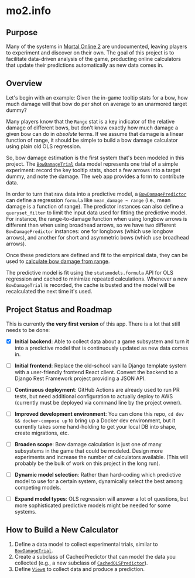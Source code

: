 # mo2.info

## Purpose
Many of the systems in [Mortal Online 2](https://www.mortalonline2.com/)
are undocumented, leaving players to experiment and discover on their own.
The goal of this project is to facilitate data-driven analysis of the game,
producting online calculators that update their predictions automatically as
new data comes in.

## Overview
Let's begin with an example: Given the in-game tooltip stats for a bow, 
how much damage will that bow do per shot on average to an unarmored 
target dummy? 

Many players know that the `Range` stat is a key indicator of the relative
damage of different bows, but don't know exactly how much damage a given bow
can do in *absolute* terms. If we assume that damage is a linear function of
range, it should be simple to build a bow damage calculator using plain old
OLS regression. 

So, bow damage estimation is the first system that's been modeled in this 
project. The [`BowDamageTrial`](mo2info/main/models.py) data model represents
one trial of a simple experiment: record the key tooltip stats, shoot a few
arrows into a target dummy, and note the damage. The web app provides a 
form to contribute data.

In order to turn that raw data into a predictive model, a 
[`BowDamagePredictor`](mo2info/main/models.py) can define a regression `formula`
like `mean_damage ~ range` (i.e., mean damage is a function of range). The 
predictor instances can also define a `queryset_filter` to limit the input data
used for fitting the predictive model. For instance, the range-to-damage function
when using longbow arrows is different than when using broadhead arrows, so we have 
two different `BowDamagePredictor` instances: one for longbows (which use longbow arrows),
and another for short and asymmetric bows (which use broadhead arrows).

Once these predictors are defined and fit to the empirical data, they can be used
to [calculate bow damage from range](https://app.mo2.info/bow-damage/).

The predictive model is fit using the `statsmodels.formula` API for OLS regression
and cached to minimize repeated calculations. Whenever a new `BowDamageTrial` is 
recorded, the cache is busted and the model will be recalculated the next time it's 
used.

## Project Status and Roadmap
This is currently **the very first version** of this app. There is a lot that
still needs to be done:
- [X] **Initial backend**: Able to collect data about a game subsystem and turn
it into a predictive model that is continuously updated as new data comes in.
- [ ] **Initial frontend**: Replace the old-school vanilla Django template system 
with a user-friendly frontend React client. Convert the backend to a 
Django Rest Framework project providing a JSON API.
- [ ] **Continuous deployment**: GitHub Actions are already used to run PR tests, 
but need additional configuration to actually deploy to AWS (currently must be
deployed via command line by the project owner).
- [ ] **Improved development environment**: You can clone this repo, 
`cd dev && docker-compose up` to bring up a Docker dev environment, but it 
currently takes some hand-holding to get your local DB into shape, create migrations,
etc.
- [ ] **Broaden scope**: Bow damage calculation is just one of many subsystems in
the game that could be modeled. Design more experiments and increase the number
of calculators available. (This will probably be the bulk of work on this project
in the long run).
- [ ] **Dynamic model selection**: Rather than hard-coding which predictive model
to use for a certain system, dynamically select the best among competing
models.
- [ ] **Expand model types**: OLS regression will answer a lot of questions, but more
sophisticated predictive models might be needed for some systems.


## How to Build a New Calculator
1. Define a data model to collect experimental trials, similar to 
[`BowDamageTrial`](mo2info/main/models.py).
2. Create a subclass of CachedPredictor that can model the data you collected (e.g., 
a new subclass of [`CachedOLSPredictor`](mo2info/main/models.py)). 
3. Define [`View`s](mo2info/main/models.py) to collect data and produce a prediction.
